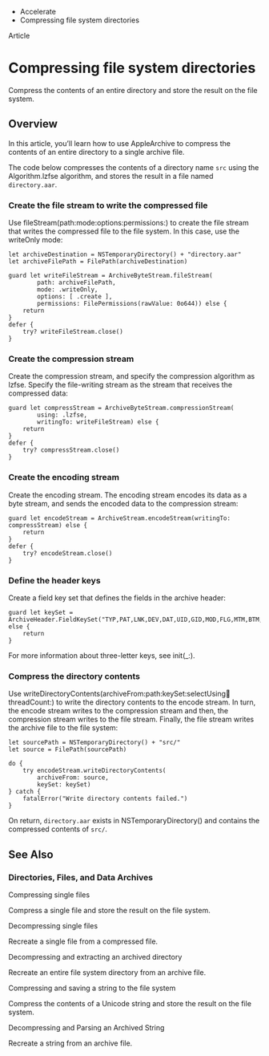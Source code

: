 

- Accelerate
-  Compressing file system directories 

Article

# Compressing file system directories

Compress the contents of an entire directory and store the result on the file system.

## Overview

In this article, you’ll learn how to use AppleArchive to compress the contents of an entire directory to a single archive file.

The code below compresses the contents of a directory name `src` using the Algorithm.lzfse algorithm, and stores the result in a file named `directory.aar`.

### Create the file stream to write the compressed file

Use fileStream(path:mode:options:permissions:) to create the file stream that writes the compressed file to the file system. In this case, use the writeOnly mode:

```
let archiveDestination = NSTemporaryDirectory() + "directory.aar"
let archiveFilePath = FilePath(archiveDestination)

guard let writeFileStream = ArchiveByteStream.fileStream(
        path: archiveFilePath,
        mode: .writeOnly,
        options: [ .create ],
        permissions: FilePermissions(rawValue: 0o644)) else {
    return
}
defer {
    try? writeFileStream.close()
}
```

### Create the compression stream

Create the compression stream, and specify the compression algorithm as lzfse. Specify the file-writing stream as the stream that receives the compressed data:

```
guard let compressStream = ArchiveByteStream.compressionStream(
        using: .lzfse,
        writingTo: writeFileStream) else {
    return
}
defer {
    try? compressStream.close()
}
```

### Create the encoding stream

Create the encoding stream. The encoding stream encodes its data as a byte stream, and sends the encoded data to the compression stream:

```
guard let encodeStream = ArchiveStream.encodeStream(writingTo: compressStream) else {
    return
}
defer {
    try? encodeStream.close()
}
```

### Define the header keys

Create a field key set that defines the fields in the archive header:

```
guard let keySet = ArchiveHeader.FieldKeySet("TYP,PAT,LNK,DEV,DAT,UID,GID,MOD,FLG,MTM,BTM,CTM") else {
    return
}
```

For more information about three-letter keys, see init(_:).

### Compress the directory contents

Use writeDirectoryContents(archiveFrom:path:keySet:selectUsing:flags:threadCount:) to write the directory contents to the encode stream. In turn, the encode stream writes to the compression stream and then, the compression stream writes to the file stream. Finally, the file stream writes the archive file to the file system:

```
let sourcePath = NSTemporaryDirectory() + "src/"
let source = FilePath(sourcePath)

do {
    try encodeStream.writeDirectoryContents(
        archiveFrom: source,
        keySet: keySet)
} catch {
    fatalError("Write directory contents failed.")
}
```

On return, `directory.aar` exists in NSTemporaryDirectory() and contains the compressed contents of `src/`.

## See Also

### Directories, Files, and Data Archives

Compressing single files

Compress a single file and store the result on the file system.

Decompressing single files

Recreate a single file from a compressed file.

Decompressing and extracting an archived directory

Recreate an entire file system directory from an archive file.

Compressing and saving a string to the file system

Compress the contents of a Unicode string and store the result on the file system.

Decompressing and Parsing an Archived String

Recreate a string from an archive file.

